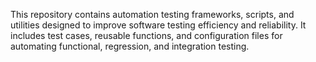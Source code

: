 This repository contains automation testing frameworks, scripts, and utilities designed to improve software testing efficiency and reliability. It includes test cases, reusable functions, and configuration files for automating functional, regression, and integration testing.
